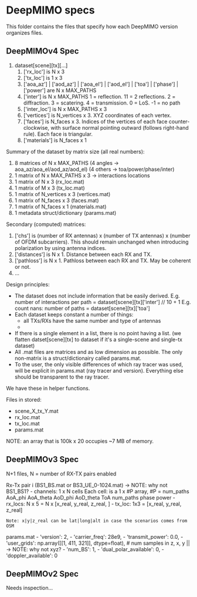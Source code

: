 # DeepMIMO specs
This folder contains the files that specify how each DeepMIMO version organizes files.

## DeepMIMOv4 Spec

1. dataset[scene][tx][...]
    1. ['rx_loc'] is N x 3
    2. ['tx_loc'] is 1 x 3
    3. ['aoa_az'] | ['aod_az'] | ['aoa_el'] | ['aod_el'] | ['toa'] | ['phase'] | ['power'] are N x MAX_PATHS
    4. ['inter'] is N x MAX_PATHS
        1 = reflection. 11 = 2 reflections. 2 = diffraction. 3 = scatering. 4 = transmission. 0 = LoS. -1 = no path
    5. ['inter_loc'] is N x MAX_PATHS x 3
    6. ['vertices'] is N_vertices x 3. XYZ coordinates of each vertex.
    7. ['faces'] is N_faces x 3. Indices of the vertices of each face counter-clockwise, with surface normal pointing outward (follows right-hand rule). Each face is triangular.
    8. ['materials'] is N_faces x 1

Summary of the dataset by matrix size (all real numbers):
  1. 8 matrices of N x MAX_PATHS
      (4 angles → aoa_az/aoa_el/aod_az/aod_el)
      (4 others → toa/power/phase/inter)
  2. 1 matrix of N x MAX_PATHS x 3 → interactions locations
  3. 1 matrix of N x 3 (rx_loc.mat)
  4. 1 matrix of M x 3 (tx_loc.mat)
  5. 1 matrix of N_vertices x 3 (vertices.mat)
  6. 1 matrix of N_faces x 3 (faces.mat)
  7. 1 matrix of N_faces x 1 (materials.mat)
  8. 1 metadata struct/dictionary (params.mat)

Secondary (computed) matrices:
  1. ['chs'] is (number of RX antennas) x (number of TX antennas) x (number of OFDM subcarriers). This should remain unchanged when introducing polarization by using antenna indices. 
  2. ['distances'] is N x 1. Distance between each RX and TX.
  3. ['pathloss'] is N x 1. Pathloss between each RX and TX. May be coherent or not.
  4. ...

Design principles:
- The dataset does not include information that be easily derived. 
E.g. number of interactions per path = dataset[scene][tx]['inter'] // 10 + 1
E.g. count nans: number of paths = dataset[scene][tx]['toa']
- Each dataset keeps constant a number of things: 
    - all TXs/RXs have the same number and type of antennas
    - 
- If there is a single element in a list, there is no point having a list.
  (we flatten datset[scene][tx] to dataset if it's a single-scene and single-tx dataset)
- All .mat files are matrices and as low dimension as possible. The only non-matrix
  is a struct/dictionairy called params.mat.
- To the user, the only visible differences of which ray tracer was used, will be 
  explicit in params.mat (ray tracer and version). Everything else should be transparent
  to the ray tracer.


We have these in helper functions.

Files in stored: 
- scene_X_tx_Y.mat
- rx_loc.mat
- tx_loc.mat
- params.mat

NOTE: an array that is 100k x 20 occupies ~7 MB of memory. 

## DeepMIMOv3 Spec

N+1 files, N = number of RX-TX pairs enabled

Rx-Tx pair i (BS1_BS.mat or BS3_UE_0-1024.mat)                                               -> NOTE: why not BS1_BS1?
    - channels: 1 x N cells
      Each cell: is a 1 x #P array, #P = num_paths
        AoA_phi
        AoA_theta
        AoD_phi
        AoD_theta
        ToA
        num_paths
        phase
        power 
    - rx_locs: N x 5 = N x [x_real, y_real, z_real, ]
    - tx_loc: 1x3 = [x_real, y_real, z_real]

    Note: x|y|z_real can be lat|long|alt in case the scenarios comes from OSM

params.mat
    - 'version': 2,
    - 'carrier_freq': 28e9,
    - 'transmit_power': 0.0, 
    - 'user_grids': np.array([[1, 411, 321]], dtype=float), # num samples in z, x, y    || -> NOTE: why not xyz?
    - 'num_BS': 1,
    - 'dual_polar_available': 0,
    - 'doppler_available': 0

## DeepMIMOv2 Spec

Needs inspection... 
